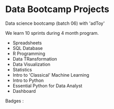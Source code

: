 # Data Bootcamp Projects

Data science bootcamp (batch 06) with 'adToy'

We learn 10 sprints during 4 month program.

- Spreadsheets
- SQL Database
- R Programming
- Data TRansformation
- Data Visualization
- Statistics
- Intro to 'Classical' Machine Learning
- Intro to Python
- Essential Python for Data Analyst
- Dashboard

Badges : 
